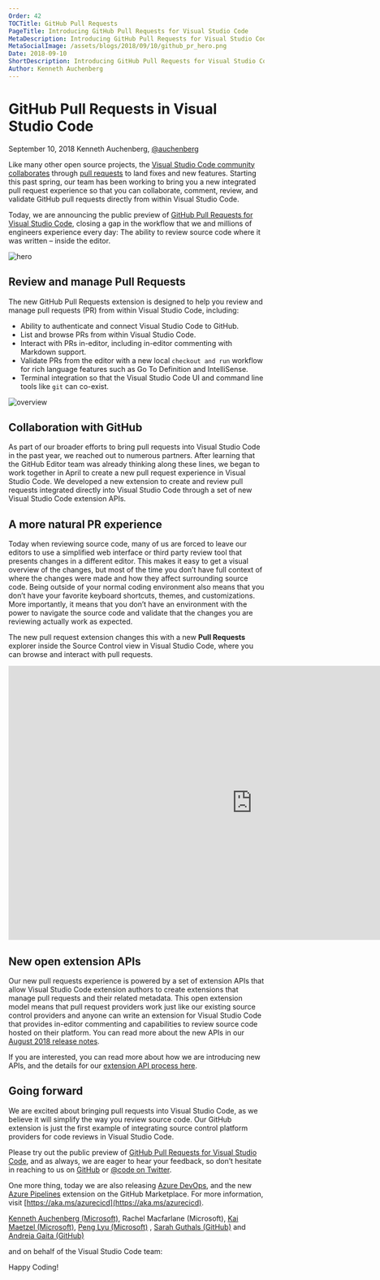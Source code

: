 ```yaml
---
Order: 42
TOCTitle: GitHub Pull Requests
PageTitle: Introducing GitHub Pull Requests for Visual Studio Code
MetaDescription: Introducing GitHub Pull Requests for Visual Studio Code
MetaSocialImage: /assets/blogs/2018/09/10/github_pr_hero.png
Date: 2018-09-10
ShortDescription: Introducing GitHub Pull Requests for Visual Studio Code
Author: Kenneth Auchenberg
---
```

# GitHub Pull Requests in Visual Studio Code

September 10, 2018 Kenneth Auchenberg, [@auchenberg](https://twitter.com/auchenberg)

Like many other open source projects, the [Visual Studio Code community collaborates](https://github.com/Microsoft/vscode) through [pull requests](https://github.com/Microsoft/vscode/pulls) to land fixes and new features. Starting this past spring, our team has been working to bring you a new integrated pull request experience so that you can collaborate, comment, review, and validate GitHub pull requests directly from within Visual Studio Code.

Today, we are announcing the public preview of [GitHub Pull Requests for Visual Studio Code](https://aka.ms/vscodepr-download), closing a gap in the workflow that we and millions of engineers experience every day: The ability to review source code where it was written – inside the editor.

![hero](github_pr_hero.png)

## Review and manage Pull Requests

The new GitHub Pull Requests extension is designed to help you review and manage pull requests (PR) from within Visual Studio Code, including:

- Ability to authenticate and connect Visual Studio Code to GitHub.
- List and browse PRs from within Visual Studio Code.
- Interact with PRs in-editor, including in-editor commenting with Markdown support.
- Validate PRs from the editor with a new local `checkout and run` workflow for rich language features such as Go To Definition and IntelliSense.
- Terminal integration so that the Visual Studio Code UI and command line tools like `git` can co-exist.

![overview](github_pr_overview.png)

## Collaboration with GitHub

As part of our broader efforts to bring pull requests into Visual Studio Code in the past year, we reached out to numerous partners. After learning that the GitHub Editor team was already thinking along these lines, we began to work together in April to create a new pull request experience in Visual Studio Code. We developed a new extension to create and review pull requests integrated directly into Visual Studio Code through a set of new Visual Studio Code extension APIs.

## A more natural PR experience

Today when reviewing source code, many of us are forced to leave our editors to use a simplified web interface or third party review tool that presents changes in a different editor. This makes it easy to get a visual overview of the changes, but most of the time you don’t have full context of where the changes were made and how they affect surrounding source code. Being outside of your normal coding environment also means that you don’t have your favorite keyboard shortcuts, themes, and customizations. More importantly, it means that you don’t have an environment with the power to navigate the source code and validate that the changes you are reviewing actually work as expected.

The new pull request extension changes this with a new **Pull Requests** explorer inside the Source Control view in Visual Studio Code, where you can browse and interact with pull requests.

<iframe src="https://channel9.msdn.com/Events/Microsoft-Azure/Azure-DevOps-Launch-2018/A107/player" width="960" height="540" allowFullScreen frameBorder="0"></iframe>

## New open extension APIs

Our new pull requests experience is powered by a set of extension APIs that allow Visual Studio Code extension authors to create extensions that manage pull requests and their related metadata. This open extension model means that pull request providers work just like our existing source control providers and anyone can write an extension for Visual Studio Code that provides in-editor commenting and capabilities to review source code hosted on their platform. You can read more about the new APIs in our [August 2018 release notes](https://code.visualstudio.com/updates/v1_27#_comment-providers).

If you are interested, you can read more about how we are introducing new APIs, and the details for our [extension API process here](https://github.com/Microsoft/vscode/wiki/Extension-API-process).

## Going forward

We are excited about bringing pull requests into Visual Studio Code, as we believe it will simplify the way you review source code. Our GitHub extension is just the first example of integrating source control platform providers for code reviews in Visual Studio Code.

Please try out the public preview of [GitHub Pull Requests for Visual Studio Code](https://aka.ms/vscodepr-download), and as always, we are eager to hear your feedback, so don’t hesitate in reaching to us on [GitHub](https://github.com/Microsoft/vscode-pull-request-github) or [@code on Twitter](https://twitter.com/code).

One more thing, today we are also releasing [Azure DevOps](https://azure.microsoft.com/services/devops), and the new [Azure Pipelines](https://github.com/marketplace/azure-pipelines) extension on the GitHub Marketplace. For more information, visit [https://aka.ms/azurecicd](https://aka.ms/azurecicd).

[Kenneth Auchenberg (Microsoft)](https://twitter.com/auchenberg), Rachel Macfarlane (Microsoft), [Kai Maetzel (Microsoft)](https://twitter.com/kaimaetzel), [Peng Lyu (Microsoft)](https://twitter.com/njukidreborn)
, [Sarah Guthals (GitHub)](https://twitter.com/sarahguthals) and [Andreia Gaita (GitHub)](https://twitter.com/shana)

and on behalf of the Visual Studio Code team:

Happy Coding!
